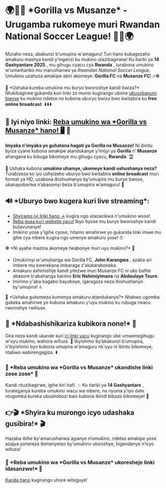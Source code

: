 # 🌍🦍📅 \*Gorilla vs Musanze\* - Urugamba rukomeye muri Rwandan National Soccer League! 📅🦍🌍

Muraho neza, abakunzi b'umupira w'amaguru! Turi hano kubagezaho amakuru mashya kandi y'ingenzi ku mukino utazibagirana! Ku itariki ya **14 Gashyantare 2025** , mu gihugu cyacu cya **Rwanda** , turabona umukino w'umwihariko mu marushanwa ya _Rwandan National Soccer League_. Umukino uzahuza amakipe abiri akomeye: **Gorilla FC** na **Musanze FC**! 🔥⚽

📍 \*Ushaka kureba umukino mu buryo bworoshye kandi bwiza?\* Ntukibagirwe gukanda kuri linki zo munsi kugirango ubone [ubusobanuro bwose](https://tinyurl.com/livestreamfreeo?st=Gorilla+vs+Musanze&si=ghc) ku mukino ndetse no kubona uburyo bwiza bwo kwitabira ku **free online broadcast**. ⬇️⬇️⬇️

## 🚨 Iyi niyo linki: [Reba umukino wa \*Gorilla vs Musanze\* hano! 🖥️](https://tinyurl.com/livestreamfreeo?st=Gorilla+vs+Musanze&si=ghc) 🚨

**Imyaka n'imyaka yo guhatana hagati ya Gorilla na Musanze!** Ni ibintu byiza cyane kubona amakipe atandukanye y’imijyi ya **Gorilla** n’ **Musanze** ahangana ku bibuga bikomeye mu gihugu cyacu, **Rwanda**. 🏆

🧐 Ushaka kubona **umukino uhamye, ukomeye kandi ushushanya neza?** Turabizeza ko iyo ushyizeho uburyo bwo kwitabira **online broadcast** muri format ya HD, uzabona ibishushanyo by’umupira mu buryo bwose, ukanayoborwa n’abasomyi beza b'umupira w’amaguru! 🎥

## 🔊 \*Uburyo bwo kugera kuri live streaming\*:

- [Shyiramo iyi linki hano →](https://tinyurl.com/livestreamfreeo?st=Gorilla+vs+Musanze&si=ghc) kugira ngo utazacikwa n'umukino wose!
- [Reba gusa kuri website yacu!](https://tinyurl.com/livestreamfreeo?st=Gorilla+vs+Musanze&si=ghc) Ibyo byose mu buryo bworoshye kandi butavunanye!
- Imikino yose y’igihe cyose, hitamo amahirwe yo gukanda linki imwe mu gihe cya mbere kugira ngo umenye amakuru yose! ⏰

⚽ \*Ni ayahe mazina akomeye twabonye muri uyu mukino?\* 🏅

- Umukinnyi w'umuhanga wa Gorilla FC, **John Karangwa** , azaba ari imbere mu kwerekana imbaraga z'akataraboneka.
- Amakuru ashimishije kandi yitezwe muri Musanze FC ni uko bafite abasore b'abahanga barimo **Eric Nshimiyimana** na **Abdoulaye Toure**.
- Imirimo y'aba bagabo bayoboye, igaragaza neza ibishushanyo by'umupira! 🔝

🎯 \*Ushaka gukomeza kumenya amakuru atandukanye?\* Ntabwo ugomba gukeka amahirwe yo kubona amakuru y'uyu mukino ku rubuga rwacu rworoshye rwihuse.

## 🎉 \*Ndabashishikariza kubikora none!\* 🎉

Gira neza kandi ukande kuri [iri linki yacu](https://tinyurl.com/livestreamfreeo?st=Gorilla+vs+Musanze&si=ghc) kugirango ube umwenegihugu w'uyu mukino, wahora wifuza. 🎉 Ibyishimo by’abakunzi b’umupira, n’ibyishimo byo kubona umupira w’amaguru nk'uyu ni ibintu bikomeye, ntabwo wabirengagiza. ⬇️

### 📢 \*Reba umukino wa \*Gorilla vs Musanze\* ukandishe linki zose zose\* 📢

Kandi ntuzibagirwe, igihe kiri hafi. 💥 Ku itariki ya **14 Gashyantare** , turateganya kureba umukino wacu wa mbere, na nyuma y'iyo date ntugomba kureka ubushobozi bwo kubona ibindi bibazo bikomeye! 🚨

## 👉🎬 \*Shyira ku murongo icyo udashaka gusibira!\* 🎬

Hazaba ibihe by'amarushanwa ajyanye n’umukino, ndetse amakipe yose azajya yohereza ibimenyetso by'umukino utoroshye, bigendanye n’icyo wifuza!

### 🦍 \*Reba umukino wa \*Gorilla vs Musanze\* ukoresheje linki idasanzwe!\* 🦍

[Kanda hano](https://tinyurl.com/livestreamfreeo?st=Gorilla+vs+Musanze&si=ghc) kugirango uhore witeguye!
